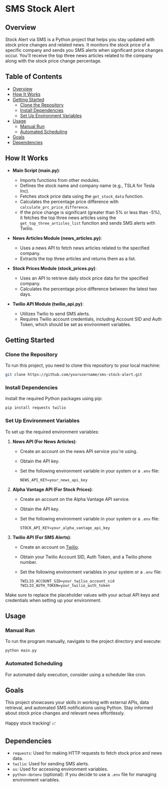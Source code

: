 # SMS Stock Alert

## Overview

Stock Alert via SMS is a Python project that helps you stay updated with stock price changes and related news. It monitors the stock price of a specific company and sends you SMS alerts when significant price changes occur. You'll receive the top three news articles related to the company along with the stock price change percentage.

## Table of Contents

- [Overview](#overview)
- [How It Works](#how-it-works)
- [Getting Started](#getting-started)
  - [Clone the Repository](#clone-the-repository)
  - [Install Dependencies](#install-dependencies)
  - [Set Up Environment Variables](#set-up-environment-variables)
- [Usage](#usage)
  - [Manual Run](#manual-run)
  - [Automated Scheduling](#automated-scheduling)
- [Goals](#goals)
- [Dependencies](#dependencies)

## How It Works

- **Main Script (main.py)**:
  - Imports functions from other modules.
  - Defines the stock name and company name (e.g., TSLA for Tesla Inc).
  - Fetches stock price data using the `get_stock_data` function.
  - Calculates the percentage price difference with `calculate_prc_price_difference`.
  - If the price change is significant (greater than 5% or less than -5%), it fetches the top three news articles using the `get_top_three_articles_list` function and sends SMS alerts with Twilio.

- **News Articles Module (news_articles.py)**:
  - Uses a news API to fetch news articles related to the specified company.
  - Extracts the top three articles and returns them as a list.

- **Stock Prices Module (stock_prices.py)**:
  - Uses an API to retrieve daily stock price data for the specified company.
  - Calculates the percentage price difference between the latest two days.

- **Twilio API Module (twilio_api.py)**:
  - Utilizes Twilio to send SMS alerts.
  - Requires Twilio account credentials, including Account SID and Auth Token, which should be set as environment variables.

## Getting Started

### Clone the Repository

To run this project, you need to clone this repository to your local machine:

  ```sh
  git clone https://github.com/yourusername/sms-stock-alert.git
  ```
### Install Dependencies

Install the required Python packages using pip:
  ```sh
  pip install requests twilio
  ```
### Set Up Environment Variables

To set up the required environment variables:

1. **News API (For News Articles)**:
   - Create an account on the news API service you're using.
   - Obtain the API key.
   - Set the following environment variable in your system or a `.env` file:

     ```
     NEWS_API_KEY=your_news_api_key
     ```

2. **Alpha Vantage API (For Stock Prices)**:
   - Create an account on the Alpha Vantage API service.
   - Obtain the API key.
   - Set the following environment variable in your system or a `.env` file:

     ```
     STOCK_API_KEY=your_alpha_vantage_api_key
     ```

3. **Twilio API (For SMS Alerts)**:
   - Create an account on [Twilio](https://www.twilio.com/).
   - Obtain your Twilio Account SID, Auth Token, and a Twilio phone number.
   - Set the following environment variables in your system or a `.env` file:

     ```
     TWILIO_ACCOUNT_SID=your_twilio_account_sid
     TWILIO_AUTH_TOKEN=your_twilio_auth_token
     ```

Make sure to replace the placeholder values with your actual API keys and credentials when setting up your environment.

## Usage

### Manual Run

To run the program manually, navigate to the project directory and execute:
  ```sh
  python main.py
  ```
### Automated Scheduling

For automated daily execution, consider using a scheduler like cron.

## Goals

This project showcases your skills in working with external APIs, data retrieval, and automated SMS notifications using Python. Stay informed about stock price changes and relevant news effortlessly.

Happy stock tracking! 📈

## Dependencies

- `requests`: Used for making HTTP requests to fetch stock price and news data.
- `twilio`: Used for sending SMS alerts.
- `os`: Used for accessing environment variables.
- `python-dotenv` (optional): If you decide to use a `.env` file for managing environment variables.
